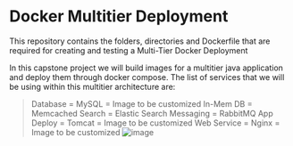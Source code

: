 # Docker Multitier Deployment

This repository contains the folders, directories and Dockerfile that are required for creating and testing a Multi-Tier Docker Deployment

In this capstone project we will build images for a multitier java application and deploy them through docker compose.
The list of services that we will be using within this multitier architecture are:
> Database  = MySQL =  Image to be customized 
> In-Mem DB = Memcached
> Search  = Elastic Search
> Messaging = RabbitMQ
> App Deploy  = Tomcat =  Image to be customized 
> Web Service = Nginx =  Image to be customized 
![image](https://github.com/pyvivid/docker.multitier/assets/94853400/1ee46561-dbd1-4a06-acec-c10b5c649367)

